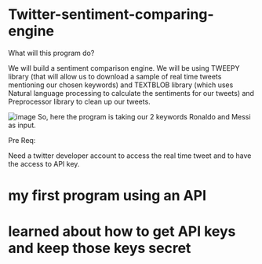 # Twitter-sentiment-comparing-engine

What will this program do?
  
  We will build a sentiment comparison engine. We will be using TWEEPY library (that will allow us to download a sample of real time tweets mentioning our chosen keywords) and TEXTBLOB library (which uses Natural language processing to calculate the sentiments for our tweets) and Preprocessor library to clean up our tweets.
  
  ![image](https://user-images.githubusercontent.com/25468604/144559653-22c89846-fc74-4037-b501-918475c4956f.png)
So, here the program is taking our 2 keywords Ronaldo and Messi as input.

Pre Req:
  
  Need a twitter developer account to access the real time tweet and to have the access to API key.

# my first program using an API

# learned about how to get API keys and keep those keys secret

